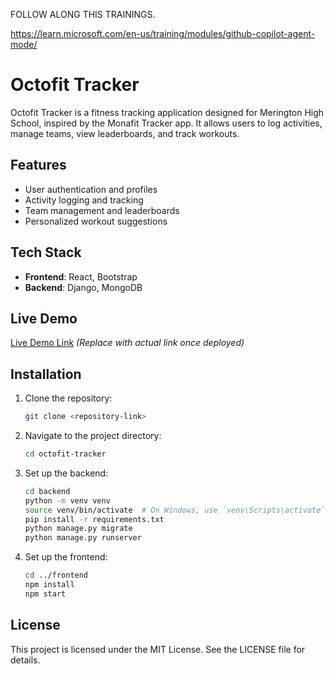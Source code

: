 FOLLOW ALONG THIS TRAININGS.

https://learn.microsoft.com/en-us/training/modules/github-copilot-agent-mode/

# Octofit Tracker

Octofit Tracker is a fitness tracking application designed for Merington High School, inspired by the Monafit Tracker app. It allows users to log activities, manage teams, view leaderboards, and track workouts.

## Features
- User authentication and profiles
- Activity logging and tracking
- Team management and leaderboards
- Personalized workout suggestions

## Tech Stack
- **Frontend**: React, Bootstrap
- **Backend**: Django, MongoDB

## Live Demo
[Live Demo Link](#) *(Replace with actual link once deployed)*

## Installation
1. Clone the repository:
   ```bash
   git clone <repository-link>
   ```
2. Navigate to the project directory:
   ```bash
   cd octofit-tracker
   ```
3. Set up the backend:
   ```bash
   cd backend
   python -m venv venv
   source venv/bin/activate  # On Windows, use `venv\Scripts\activate`
   pip install -r requirements.txt
   python manage.py migrate
   python manage.py runserver
   ```
4. Set up the frontend:
   ```bash
   cd ../frontend
   npm install
   npm start
   ```

## License
This project is licensed under the MIT License. See the LICENSE file for details.

